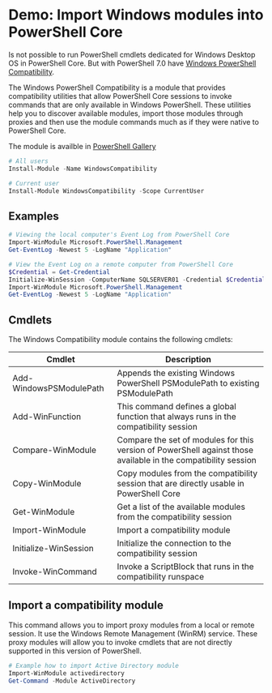 # Demo: Import Windows modules into PowerShell Core

Is not possible to run PowerShell cmdlets dedicated for Windows Desktop OS in PowerShell Core. But with PowerShell 7.0 have [Windows PowerShell Compatibility](https://github.com/PowerShell/WindowsCompatibility).

The Windows PowerShell Compatibility is a module that provides compatibility utilities that allow PowerShell Core sessions to invoke commands that are only available in Windows PowerShell. These utilities help you
to discover available modules, import those modules through proxies and then use the module commands much as if they were native to PowerShell Core.

The module is availble in [PowerShell Gallery](https://www.powershellgallery.com/packages/WindowsCompatibility)

```powershell
# All users
Install-Module -Name WindowsCompatibility

# Current user
Install-Module WindowsCompatibility -Scope CurrentUser
```

## Examples

```powershell
# Viewing the local computer's Event Log from PowerShell Core
Import-WinModule Microsoft.PowerShell.Management
Get-EventLog -Newest 5 -LogName "Application"

# View the Event Log on a remote computer from PowerShell Core
$Credential = Get-Credential
Initialize-WinSession -ComputerName SQLSERVER01 -Credential $Credential
Import-WinModule Microsoft.PowerShell.Management
Get-EventLog -Newest 5 -LogName "Application"
```

## Cmdlets

The Windows Compatibility module contains the following cmdlets:

| Cmdlet | Description |
| --- | --- |
| Add-WindowsPSModulePath | Appends the existing Windows PowerShell PSModulePath to existing PSModulePath |
| Add-WinFunction | This command defines a global function that always runs in the compatibility session |
| Compare-WinModule | Compare the set of modules for this version of PowerShell against those available in the compatibility session |
| Copy-WinModule | Copy modules from the compatibility session that are directly usable in PowerShell Core |
| Get-WinModule | Get a list of the available modules from the compatibility session |
| Import-WinModule | Import a compatibility module |
| Initialize-WinSession | Initialize the connection to the compatibility session |
| Invoke-WinCommand | Invoke a ScriptBlock that runs in the compatibility runspace |


## Import a compatibility module
This command allows you to import proxy modules from a local or remote session. 
It use the Windows Remote Management (WinRM) service.
These proxy modules will allow you to invoke cmdlets that are not directly supported in this version of PowerShell.


```powershell
# Example how to import Active Directory module
Import-WinModule activedirectory
Get-Command -Module ActiveDirectory
```
